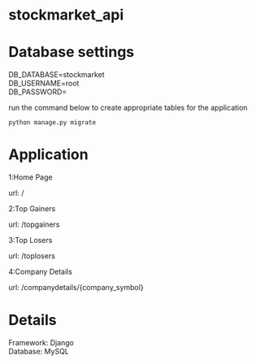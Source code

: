# stockmarket_api

# Database settings

DB_DATABASE=stockmarket\
DB_USERNAME=root\
DB_PASSWORD=

run the command below to create appropriate tables for the application

```
python manage.py migrate
```
# Application
1:Home Page

url: /

2:Top Gainers

url: /topgainers

3:Top Losers

url: /toplosers

4:Company Details

url: /companydetails/{company_symbol}


# Details
Framework: Django\
Database:  MySQL
 
